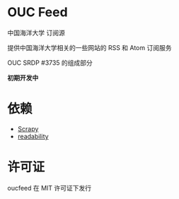 OUC Feed
====================

中国海洋大学 订阅源

提供中国海洋大学相关的一些网站的 RSS 和 Atom 订阅服务

OUC SRDP #3735 的组成部分

**初期开发中**


依赖
====================

* [Scrapy](http://scrapy.org/)
* [readability](https://github.com/buriy/python-readability)


许可证
====================

oucfeed 在 MIT 许可证下发行
